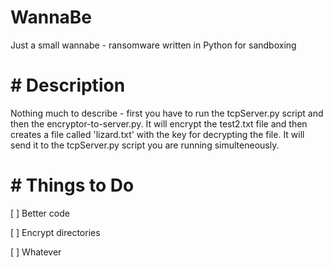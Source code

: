 # WannaBe
Just a small wannabe - ransomware written in Python for sandboxing

# # Description

Nothing much to describe - first you have to run the tcpServer.py script and then the encryptor-to-server.py. It will encrypt the test2.txt file and then creates a file called 'lizard.txt'
with the key for decrypting the file. It will send it to the tcpServer.py script you are running simulteneously.

# # Things to Do

[ ] Better code

[ ] Encrypt directories

[ ] Whatever
